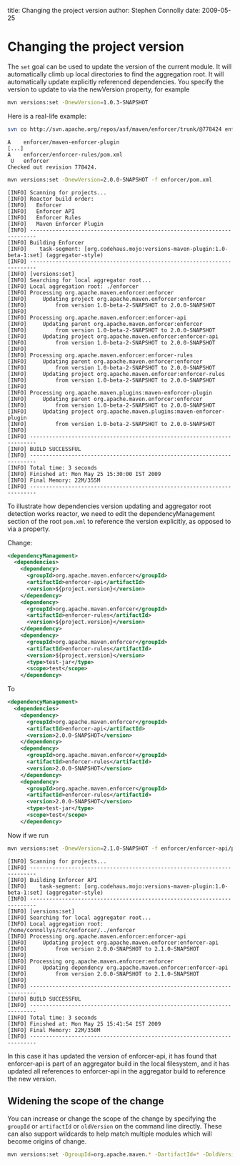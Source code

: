 title: Changing the project version
author: Stephen Connolly
date: 2009-05-25

<!---
Licensed to the Apache Software Foundation (ASF) under one
or more contributor license agreements.  See the NOTICE file
distributed with this work for additional information
regarding copyright ownership.  The ASF licenses this file
to you under the Apache License, Version 2.0 (the
"License"); you may not use this file except in compliance
with the License.  You may obtain a copy of the License at
  https://www.apache.org/licenses/LICENSE-2.0
Unless required by applicable law or agreed to in writing,
software distributed under the License is distributed on an
"AS IS" BASIS, WITHOUT WARRANTIES OR CONDITIONS OF ANY
KIND, either express or implied.  See the License for the
specific language governing permissions and limitations
under the License.
-->

# Changing the project version

The `set` goal can be used to update the version of the current module.  It will automatically climb up local
directories to find the aggregation root.  It will automatically update explicitly referenced dependencies.
You specify the version to update to via the newVersion property, for example

```sh
mvn versions:set -DnewVersion=1.0.3-SNAPSHOT
```

Here is a real-life example:

```sh
svn co http://svn.apache.org/repos/asf/maven/enforcer/trunk/@778424 enforcer
```

```log
A    enforcer/maven-enforcer-plugin
[...]
A    enforcer/enforcer-rules/pom.xml
 U   enforcer
Checked out revision 778424.
```

```sh
mvn versions:set -DnewVersion=2.0.0-SNAPSHOT -f enforcer/pom.xml
```

```log
[INFO] Scanning for projects...
[INFO] Reactor build order:
[INFO]   Enforcer
[INFO]   Enforcer API
[INFO]   Enforcer Rules
[INFO]   Maven Enforcer Plugin
[INFO] ------------------------------------------------------------------------
[INFO] Building Enforcer
[INFO]    task-segment: [org.codehaus.mojo:versions-maven-plugin:1.0-beta-1:set] (aggregator-style)
[INFO] ------------------------------------------------------------------------
[INFO] [versions:set]
[INFO] Searching for local aggregator root...
[INFO] Local aggregation root: ./enforcer
[INFO] Processing org.apache.maven.enforcer:enforcer
[INFO]     Updating project org.apache.maven.enforcer:enforcer
[INFO]         from version 1.0-beta-2-SNAPSHOT to 2.0.0-SNAPSHOT
[INFO]
[INFO] Processing org.apache.maven.enforcer:enforcer-api
[INFO]     Updating parent org.apache.maven.enforcer:enforcer
[INFO]         from version 1.0-beta-2-SNAPSHOT to 2.0.0-SNAPSHOT
[INFO]     Updating project org.apache.maven.enforcer:enforcer-api
[INFO]         from version 1.0-beta-2-SNAPSHOT to 2.0.0-SNAPSHOT
[INFO]
[INFO] Processing org.apache.maven.enforcer:enforcer-rules
[INFO]     Updating parent org.apache.maven.enforcer:enforcer
[INFO]         from version 1.0-beta-2-SNAPSHOT to 2.0.0-SNAPSHOT
[INFO]     Updating project org.apache.maven.enforcer:enforcer-rules
[INFO]         from version 1.0-beta-2-SNAPSHOT to 2.0.0-SNAPSHOT
[INFO]
[INFO] Processing org.apache.maven.plugins:maven-enforcer-plugin
[INFO]     Updating parent org.apache.maven.enforcer:enforcer
[INFO]         from version 1.0-beta-2-SNAPSHOT to 2.0.0-SNAPSHOT
[INFO]     Updating project org.apache.maven.plugins:maven-enforcer-plugin
[INFO]         from version 1.0-beta-2-SNAPSHOT to 2.0.0-SNAPSHOT
[INFO]
[INFO] ------------------------------------------------------------------------
[INFO] BUILD SUCCESSFUL
[INFO] ------------------------------------------------------------------------
[INFO] Total time: 3 seconds
[INFO] Finished at: Mon May 25 15:30:00 IST 2009
[INFO] Final Memory: 22M/355M
[INFO] ------------------------------------------------------------------------
```

To illustrate how dependencies version updating and aggregator root detection works reactor, we need to edit the
dependencyManagement section of the root `pom.xml` to reference the version explicitly, as opposed to
via a property.

Change:

```xml
<dependencyManagement>
  <dependencies>
    <dependency>
      <groupId>org.apache.maven.enforcer</groupId>
      <artifactId>enforcer-api</artifactId>
      <version>${project.version}</version>
    </dependency>
    <dependency>
      <groupId>org.apache.maven.enforcer</groupId>
      <artifactId>enforcer-rules</artifactId>
      <version>${project.version}</version>
    </dependency>
    <dependency>
      <groupId>org.apache.maven.enforcer</groupId>
      <artifactId>enforcer-rules</artifactId>
      <version>${project.version}</version>
      <type>test-jar</type>
      <scope>test</scope>
    </dependency>
```

To

```xml
<dependencyManagement>
  <dependencies>
    <dependency>
      <groupId>org.apache.maven.enforcer</groupId>
      <artifactId>enforcer-api</artifactId>
      <version>2.0.0-SNAPSHOT</version>
    </dependency>
    <dependency>
      <groupId>org.apache.maven.enforcer</groupId>
      <artifactId>enforcer-rules</artifactId>
      <version>2.0.0-SNAPSHOT</version>
    </dependency>
    <dependency>
      <groupId>org.apache.maven.enforcer</groupId>
      <artifactId>enforcer-rules</artifactId>
      <version>2.0.0-SNAPSHOT</version>
      <type>test-jar</type>
      <scope>test</scope>
    </dependency>
```

Now if we run

```sh
mvn versions:set -DnewVersion=2.1.0-SNAPSHOT -f enforcer/enforcer-api/pom.xml
```
```log
[INFO] Scanning for projects...
[INFO] ------------------------------------------------------------------------
[INFO] Building Enforcer API
[INFO]    task-segment: [org.codehaus.mojo:versions-maven-plugin:1.0-beta-1:set] (aggregator-style)
[INFO] ------------------------------------------------------------------------
[INFO] [versions:set]
[INFO] Searching for local aggregator root...
[INFO] Local aggregation root: /home/connollys/src/enforcer/../enforcer
[INFO] Processing org.apache.maven.enforcer:enforcer-api
[INFO]     Updating project org.apache.maven.enforcer:enforcer-api
[INFO]         from version 2.0.0-SNAPSHOT to 2.1.0-SNAPSHOT
[INFO]
[INFO] Processing org.apache.maven.enforcer:enforcer
[INFO]     Updating dependency org.apache.maven.enforcer:enforcer-api
[INFO]         from version 2.0.0-SNAPSHOT to 2.1.0-SNAPSHOT
[INFO]
[INFO] ------------------------------------------------------------------------
[INFO] BUILD SUCCESSFUL
[INFO] ------------------------------------------------------------------------
[INFO] Total time: 3 seconds
[INFO] Finished at: Mon May 25 15:41:54 IST 2009
[INFO] Final Memory: 22M/350M
[INFO] ------------------------------------------------------------------------
```

In this case it has updated the version of enforcer-api, it has found that enforcer-api is part of an aggregator
build in the local filesystem, and it has updated all references to enforcer-api in the aggregator build to
reference the new version.

## Widening the scope of the change

You can increase or change the scope of the change by specifying the `groupId` or `artifactId` or
`oldVersion` on the command line directly. These can also support wildcards to help match multiple modules
which will become origins of change.

```sh
mvn versions:set -DgroupId=org.apache.maven.* -DartifactId=* -DoldVersion=2.* -DnewVersion=2.1.0-SNAPSHOT
```
  